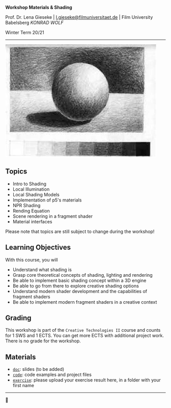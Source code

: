 **Workshop Materials & Shading** 

Prof. Dr. Lena Gieseke | l.gieseke@filmuniversitaet.de | Film University Babelsberg *KONRAD WOLF*

Winter Term 20/21

---

![shading](img/shading.png)

## Topics

* Intro to Shading
* Local Illumination
* Local Shading Models
* Implementation of p5's materials
* NPR Shading
* Rending Equation
* Scene rendering in a fragment shader
* Material interfaces

Please note that topics are still subject to change during the workshop!


## Learning Objectives

With this course, you will

* Understand what shading is
* Grasp core theoretical concepts of shading, lighting and rendering
* Be able to implement basic shading concept within a 3D engine
* Be able to go from there to explore creative shading options
* Understand modern shader development and the capabilities of fragment shaders
* Be able to implement modern fragment shaders in a creative context


## Grading

This workshop is part of the `Creative Technologies II` course and counts for 1 SWS and 1 ECTS. You can get more ECTS with additional project work. There is no grade for the workshop.

## Materials

* [`doc`](doc/): slides (to be added)
* [`code`](code/): code examples and project files
* [`exercise`](exercise): please upload your exercise result here, in a folder with your first name

---

🤩